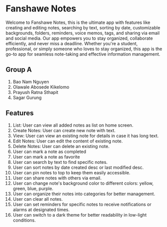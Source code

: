 # Fanshawe Notes

Welcome to Fanshawe Notes, this is the ultimate app with features like creating and editing notes, searching by text, sorting by date, customizable backgrounds, folders, reminders, voice memos, tags, and sharing via email and social media. Our app empowers you to stay organized, collaborate efficiently, and never miss a deadline. Whether you're a student, professional, or simply someone who loves to stay organized, this app is the go-to app for seamless note-taking and effective information management.

## Group A

1. Bao Nam Nguyen
2. Olawale Abosede Kikelomo
3. Prayush Ratna Sthapit
4. Sagar Gurung

## Features

1. List: User can view all added notes as list on home screen. 
2. Create Notes: User can create new note with text. 
3. View: User can view an existing note for details in case it has long text. 
4. Edit Notes: User can edit the content of existing note. 
5. Delete Notes: User can delete an existing note.
6. User can mark a note as completed
7. User can mark a note as favorite
8. User can search by text to find specific notes.
9. User can sort notes by date created desc or last modified desc.
10. User can pin notes to top to keep them easily accessible.
11. User can share notes with others via email.
12. User can change note's background color to different colors: yellow, green, blue, purple.
13. User can organize their notes into categories for better management.
14. User can clear all notes.
15. User can set reminders for specific notes to receive notifications or alarms at designated times.
16. User can switch to a dark theme for better readability in low-light conditions.